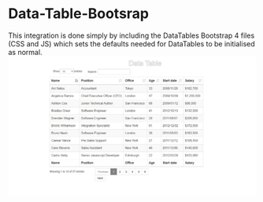 # Data-Table-Bootsrap

This integration is done simply by including the DataTables Bootstrap 4 files (CSS and JS) which sets the defaults needed for DataTables to be initialised as normal.
![Data Image 1](data_table.jpg)
